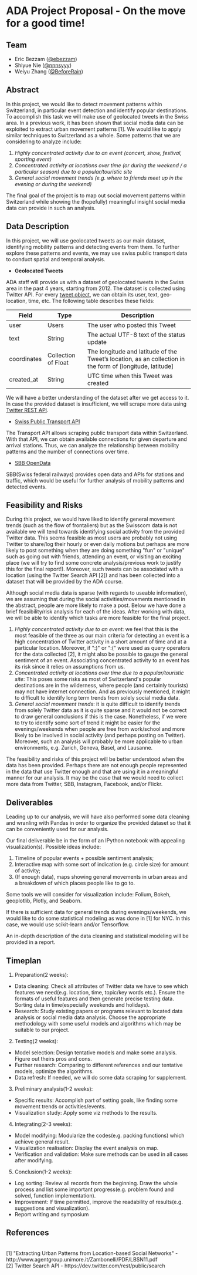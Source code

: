# ADA Project Proposal - On the move for a good time!

## Team

* Eric Bezzam ([@ebezzam](https://github.com/ebezzam/))
* Shiyue Nie ([@nnnsyyy](https://github.com/nnnsyyy))
* Weiyu Zhang ([@BeforeRain](https://github.com/BeforeRain/))

## Abstract

In this project, we would like to detect movement patterns within Switzerland, in particular event detection and identify popular destinations. To accomplish this task we will make use of geolocated tweets in the Swiss area. In a previous work, it has been shown that social media data can be exploited to extract urban movement patterns [1]. We would like to apply similar techniques to Switzerland as a whole. Some patterns that we are considering to analyze include:

1. _Highly concentrated activity due to an event (concert, show, festival, sporting event)_
2. _Concentrated activity at locations over time (or during the weekend / a particular season) due to a popular/touristic site_
3. _General social movement trends (e.g. where to friends meet up in the evening or during the weekend)_

The final goal of the project is to map out social movement patterns within Switzerland while showing the (hopefully) meaningful insight social media data can provide in such an analysis.

## Data Description
In this project, we will use geolocated tweets as our main dataset, identifying mobility patterns and detecting events from them. To further explore these patterns and events, we may use swiss public transport data to conduct spatial and temporal analysis. 

- **Geolocated Tweets**   

ADA staff will provide us with a dataset of geolocated tweets in the Swiss area in the past 4 years, starting from 2012. The dataset is collected using Twitter API. For every [tweet object](https://dev.twitter.com/overview/api/tweets), we can obtain its user, text, geo-location, time, etc. The following table describes these fields: 


| Field | Type | Description |
| ----- | ----- | ----------- |
| user | Users | The user who posted this Tweet |
| text | String | The actual UTF-8 text of the status update |
| coordinates | Collection of Float | The longitude and latitude of the Tweet’s location, as an collection in the form of [longitude, latitude] |
| created_at | String | UTC time when this Tweet was created |

We will have a better understanding of the dataset after we get access to it. In case the provided dataset is insufficient, we will scrape more data using [Twitter REST API](https://dev.twitter.com/rest/public).


- [Swiss Public Transport API](https://transport.opendata.ch/docs.html)  

The Transport API allows scraping public transport data within Switzerland. With that API, we can obtain available connections for given departure and arrival stations. Thus, we can analyze the relationship between mobility patterns and the number of connections over time.

- [SBB OpenData](http://www.sbb.ch/en/group/the-company/facts-and-figures/open-data.html)  

SBB(Swiss federal railways) provides open data and APIs for stations and traffic, which would be useful for further analysis of mobility patterns and detected events.


## Feasibility and Risks

During this project, we would have liked to identify general movement trends (such as the flow of frontaliers) but as the Swisscom data is not available we will tend towards identifying social activity from the provided Twitter data. This seems feasible as most users are probably not using Twitter to share/log their hourly or even daily motions but perhaps are more likely to post something when they are doing something "fun" or "unique" such as going out with friends, attending an event, or visiting an exciting place (we will try to find some concrete analysis/previous work to justify this for the final report!). Moreover, such tweets can be associated with a location (using the Twitter Search API [2]) and has been collected into a dataset that will be provided by the ADA course.

Although social media data is sparse (with regards to useable information), we are assuming that during the social activities/movements mentioned in the abstract, people are more likely to make a post. Below we have done a brief feasibility/risk analysis for each of the ideas. After working with data, we will be able to identify which tasks are more feasible for the final project.

1. _Highly concentrated activity due to an event_: we feel that this is the most feasible of the three as our main criteria for detecting an event is a high concentration of Twitter activity in a short amount of time and at a particular location. Moreover, if ":)" or ":(" were used as query operators for the data collected [2], it might also be possible to gauge the general sentiment of an event. Associating concentrated activity to an event has its risk since it relies on assumptions from us.
2. _Concentrated activity at locations over time due to a popular/touristic site_: This poses some risks as most of Switzerland's popular destinations are in the wilderness, where people (and certainly tourists) may not have internet connection. And as previously mentioned, it might to difficult to identify long term trends from solely social media data. 
3. _General social movement trends_: it is quite difficult to identify trends from solely Twitter data as it is quite sparse and it would not be correct to draw general conclusions if this is the case. Nonetheless, if we were to try to identify some sort of trend it might be easier for the evenings/weekends when people are free from work/school and more likely to be involved in social activity (and perhaps posting on Twitter). Moreover, such an analysis will probably be more applicable to urban environments, e.g. Zurich, Geneva, Basel, and Lausanne.

The feasibility and risks of this project will be better understood when the data has been provided. Perhaps there are not enough people represented in the data that use Twitter enough and that are using it in a meaningful manner for our analysis. It may be the case that we would need to collect more data from Twitter, SBB, Instagram, Facebook, and/or Flickr.


## Deliverables

Leading up to our analysis, we will have also performed some data cleaning and wranling with Pandas in order to organize the provided dataset so that it can be conveniently used for our analysis.

Our final deliverable be in the form of an IPython notebook with appealing visualization(s). Possible ideas include:

1. Timeline of popular events + possible sentiment analysis;
2. Interactive map with some sort of indication (e.g. circle size) for amount of activity;
3. (If enough data), maps showing general movements in urban areas and a breakdown of which places people like to go to. 

Some tools we will consider for visualization include: Folium, Bokeh, geoplotlib, Plotly, and Seaborn.

If there is sufficient data for general trends during evenings/weekends, we would like to do some statistical modeling as was done in [1] for NYC. In this case, we would use scikit-learn and/or Tensorflow. 

An in-depth description of the data cleaning and statistical modeling will be provided in a report.

## Timeplan

1. Preparation(2 weeks): 

  - Data cleaning: Check all attributes of Twitter data we have to see which features we need(e.g. location, time, topic/key words etc.). Ensure the formats of useful features and then generate precise testing data. Sorting data in time(especially weekends and holidays). 
  - Research: Study existing papers or programs relevant to located data analysis or social media data analysis. Choose the appropriate methodology with some useful models and algorithms which may be suitable to our project.
  
2. Testing(2 weeks):

  - Model selection: Design tentative models and make some analysis. Figure out theirs pros and cons.
  - Further research: Comparing to different references and our tentative models, optimize the algorithms.
  - Data refresh: If needed, we will do some data scraping for supplement.
  
3. Preliminary analysis(1-2 weeks):

  - Specific results: Accomplish part of setting goals, like finding some movement trends or activities/events.
  - Visualization study: Apply some viz methods to the results.
  
4. Integrating(2-3 weeks):

  - Model modifying: Modularize the codes(e.g. packing functions) which achieve general result.
  - Visualization realisation: Display the event analysis on map.
  - Verification and validation: Make sure methods can be used in all cases after modifying.
  
5. Conclusion(1-2 weeks):

  - Log sorting: Review all records from the beginning. Draw the whole process and list some important progress(e.g. problem found and solved, function implementation).
  - Improvement: If time permitted, improve the readability of results(e.g. suggestions and visualization).
  - Report writing and symposium 


## References
<br>
[1] "Extracting Urban Patterns from Location-based Social Networks" - http://www.agentgroup.unimore.it/Zambonelli/PDF/LBSN11.pdf
<br>
[2] Twitter Search API - https://dev.twitter.com/rest/public/search

